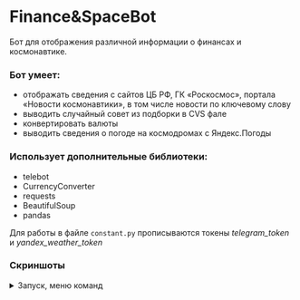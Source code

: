 # Finance&SpaceBot
Бот для отображения различной информации о финансах и космонавтике.

### Бот умеет:
- отображать сведения с сайтов ЦБ РФ, ГК «Роскосмос», портала «Новости космонавтики», в том числе новости по ключевому слову
- выводить случайный совет из подборки в CVS фале
- конвертировать валюты
- выводить сведения о погоде на космодромах с Яндекс.Погоды

### Использует дополнительные библиотеки: 
- telebot
- CurrencyConverter
- requests
- BeautifulSoup
- pandas

Для работы в файле `constant.py` прописываются токены _telegram_token_ и _yandex_weather_token_

### Скриншоты

<details>
  <summary>Запуск, меню команд</summary>
  
  https://github.com/Satura/Finance_Space_Bot/blob/main/screenshots/01_start.png
   
</details>